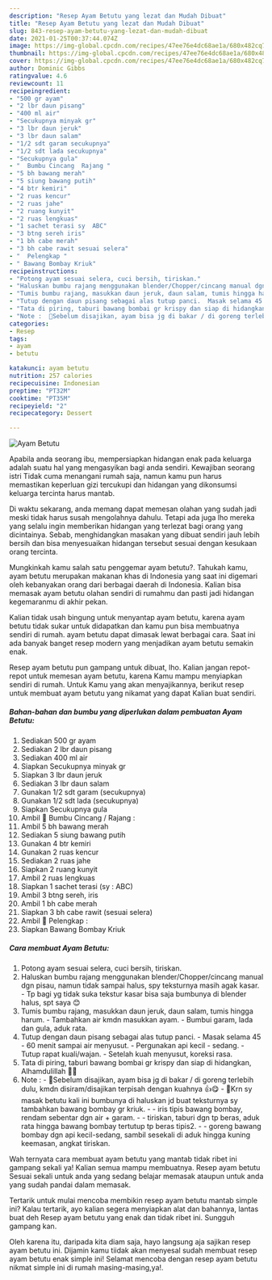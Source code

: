 ```yaml
---
description: "Resep Ayam Betutu yang lezat dan Mudah Dibuat"
title: "Resep Ayam Betutu yang lezat dan Mudah Dibuat"
slug: 843-resep-ayam-betutu-yang-lezat-dan-mudah-dibuat
date: 2021-01-25T00:37:44.074Z
image: https://img-global.cpcdn.com/recipes/47ee76e4dc68ae1a/680x482cq70/ayam-betutu-foto-resep-utama.jpg
thumbnail: https://img-global.cpcdn.com/recipes/47ee76e4dc68ae1a/680x482cq70/ayam-betutu-foto-resep-utama.jpg
cover: https://img-global.cpcdn.com/recipes/47ee76e4dc68ae1a/680x482cq70/ayam-betutu-foto-resep-utama.jpg
author: Dominic Gibbs
ratingvalue: 4.6
reviewcount: 11
recipeingredient:
- "500 gr ayam"
- "2 lbr daun pisang"
- "400 ml air"
- "Secukupnya minyak gr"
- "3 lbr daun jeruk"
- "3 lbr daun salam"
- "1/2 sdt garam secukupnya"
- "1/2 sdt lada secukupnya"
- "Secukupnya gula"
- "  Bumbu Cincang  Rajang "
- "5 bh bawang merah"
- "5 siung bawang putih"
- "4 btr kemiri"
- "2 ruas kencur"
- "2 ruas jahe"
- "2 ruang kunyit"
- "2 ruas lengkuas"
- "1 sachet terasi sy  ABC"
- "3 btng sereh iris"
- "1 bh cabe merah"
- "3 bh cabe rawit sesuai selera"
- "  Pelengkap "
- " Bawang Bombay Kriuk"
recipeinstructions:
- "Potong ayam sesuai selera, cuci bersih, tiriskan."
- "Haluskan bumbu rajang menggunakan blender/Chopper/cincang manual dgn pisau, namun tidak sampai halus, spy teksturnya masih agak kasar. Tp bagi yg tidak suka tekstur kasar bisa saja bumbunya di blender halus, spt saya 😊"
- "Tumis bumbu rajang, masukkan daun jeruk, daun salam, tumis hingga harum. Tambahkan air kmdn masukkan ayam. Bumbui garam, lada dan gula, aduk rata."
- "Tutup dengan daun pisang sebagai alas tutup panci.  Masak selama 45 - 60 menit sampai air menyusut.  Pergunakan api kecil - sedang. Tutup rapat kuali/wajan. Setelah kuah menyusut, koreksi rasa."
- "Tata di piring, taburi bawang bombai gr krispy dan siap di hidangkan, Alhamdulillah 🙏😊"
- "Note :  🔼Sebelum disajikan, ayam bisa jg di bakar / di goreng terlebih dulu, kmdn disiram/disajikan terpisah dengan kuahnya 👍😋 🔼Krn sy masak betutu kali ini bumbunya di haluskan jd buat teksturnya sy tambahkan bawang bombay gr kriuk. - iris tipis bawang bombay, rendam sebentar dgn air + garam. - tiriskan, taburi dgn tp beras, aduk rata hingga bawang bombay tertutup tp beras tipis2. - goreng bawang bombay dgn api kecil-sedang, sambil sesekali di aduk hingga kuning keemasan, angkat tiriskan."
categories:
- Resep
tags:
- ayam
- betutu

katakunci: ayam betutu 
nutrition: 257 calories
recipecuisine: Indonesian
preptime: "PT32M"
cooktime: "PT35M"
recipeyield: "2"
recipecategory: Dessert

---
```



![Ayam Betutu](https://img-global.cpcdn.com/recipes/47ee76e4dc68ae1a/680x482cq70/ayam-betutu-foto-resep-utama.jpg)

Apabila anda seorang ibu, mempersiapkan hidangan enak pada keluarga adalah suatu hal yang mengasyikan bagi anda sendiri. Kewajiban seorang istri Tidak cuma menangani rumah saja, namun kamu pun harus memastikan keperluan gizi tercukupi dan hidangan yang dikonsumsi keluarga tercinta harus mantab.

Di waktu  sekarang, anda memang dapat memesan olahan yang sudah jadi meski tidak harus susah mengolahnya dahulu. Tetapi ada juga lho mereka yang selalu ingin memberikan hidangan yang terlezat bagi orang yang dicintainya. Sebab, menghidangkan masakan yang dibuat sendiri jauh lebih bersih dan bisa menyesuaikan hidangan tersebut sesuai dengan kesukaan orang tercinta. 



Mungkinkah kamu salah satu penggemar ayam betutu?. Tahukah kamu, ayam betutu merupakan makanan khas di Indonesia yang saat ini digemari oleh kebanyakan orang dari berbagai daerah di Indonesia. Kalian bisa memasak ayam betutu olahan sendiri di rumahmu dan pasti jadi hidangan kegemaranmu di akhir pekan.

Kalian tidak usah bingung untuk menyantap ayam betutu, karena ayam betutu tidak sukar untuk didapatkan dan kamu pun bisa membuatnya sendiri di rumah. ayam betutu dapat dimasak lewat berbagai cara. Saat ini ada banyak banget resep modern yang menjadikan ayam betutu semakin enak.

Resep ayam betutu pun gampang untuk dibuat, lho. Kalian jangan repot-repot untuk memesan ayam betutu, karena Kamu mampu menyiapkan sendiri di rumah. Untuk Kamu yang akan menyajikannya, berikut resep untuk membuat ayam betutu yang nikamat yang dapat Kalian buat sendiri.

<!--inarticleads1-->

##### Bahan-bahan dan bumbu yang diperlukan dalam pembuatan Ayam Betutu:

1. Sediakan 500 gr ayam
1. Sediakan 2 lbr daun pisang
1. Sediakan 400 ml air
1. Siapkan Secukupnya minyak gr
1. Siapkan 3 lbr daun jeruk
1. Sediakan 3 lbr daun salam
1. Gunakan 1/2 sdt garam (secukupnya)
1. Gunakan 1/2 sdt lada (secukupnya)
1. Siapkan Secukupnya gula
1. Ambil  🌠 Bumbu Cincang / Rajang :
1. Ambil 5 bh bawang merah
1. Sediakan 5 siung bawang putih
1. Gunakan 4 btr kemiri
1. Gunakan 2 ruas kencur
1. Sediakan 2 ruas jahe
1. Siapkan 2 ruang kunyit
1. Ambil 2 ruas lengkuas
1. Siapkan 1 sachet terasi (sy : ABC)
1. Ambil 3 btng sereh, iris
1. Ambil 1 bh cabe merah
1. Siapkan 3 bh cabe rawit (sesuai selera)
1. Ambil  🌠 Pelengkap :
1. Siapkan  Bawang Bombay Kriuk




<!--inarticleads2-->

##### Cara membuat Ayam Betutu:

1. Potong ayam sesuai selera, cuci bersih, tiriskan.
1. Haluskan bumbu rajang menggunakan blender/Chopper/cincang manual dgn pisau, namun tidak sampai halus, spy teksturnya masih agak kasar. - Tp bagi yg tidak suka tekstur kasar bisa saja bumbunya di blender halus, spt saya 😊
1. Tumis bumbu rajang, masukkan daun jeruk, daun salam, tumis hingga harum. - Tambahkan air kmdn masukkan ayam. - Bumbui garam, lada dan gula, aduk rata.
1. Tutup dengan daun pisang sebagai alas tutup panci.  - Masak selama 45 - 60 menit sampai air menyusut.  - Pergunakan api kecil - sedang. - Tutup rapat kuali/wajan. - Setelah kuah menyusut, koreksi rasa.
1. Tata di piring, taburi bawang bombai gr krispy dan siap di hidangkan, Alhamdulillah 🙏😊
1. Note :  - 🔼Sebelum disajikan, ayam bisa jg di bakar / di goreng terlebih dulu, kmdn disiram/disajikan terpisah dengan kuahnya 👍😋 - 🔼Krn sy masak betutu kali ini bumbunya di haluskan jd buat teksturnya sy tambahkan bawang bombay gr kriuk. - - iris tipis bawang bombay, rendam sebentar dgn air + garam. - - tiriskan, taburi dgn tp beras, aduk rata hingga bawang bombay tertutup tp beras tipis2. - - goreng bawang bombay dgn api kecil-sedang, sambil sesekali di aduk hingga kuning keemasan, angkat tiriskan.




Wah ternyata cara membuat ayam betutu yang mantab tidak ribet ini gampang sekali ya! Kalian semua mampu membuatnya. Resep ayam betutu Sesuai sekali untuk anda yang sedang belajar memasak ataupun untuk anda yang sudah pandai dalam memasak.

Tertarik untuk mulai mencoba membikin resep ayam betutu mantab simple ini? Kalau tertarik, ayo kalian segera menyiapkan alat dan bahannya, lantas buat deh Resep ayam betutu yang enak dan tidak ribet ini. Sungguh gampang kan. 

Oleh karena itu, daripada kita diam saja, hayo langsung aja sajikan resep ayam betutu ini. Dijamin kamu tiidak akan menyesal sudah membuat resep ayam betutu enak simple ini! Selamat mencoba dengan resep ayam betutu nikmat simple ini di rumah masing-masing,ya!.

